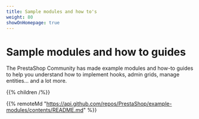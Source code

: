 ```yaml
---
title: Sample modules and how to's
weight: 80
showOnHomepage: true
---
```


# Sample modules and how to guides

The PrestaShop Community has made example modules and how-to guides to help you understand how to implement hooks, admin grids, manage entities... and a lot more.

{{% children /%}} 

{{% remoteMd "https://api.github.com/repos/PrestaShop/example-modules/contents/README.md" %}}